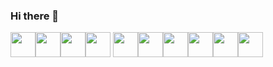 ### Hi there 👋

<!--
<link rel="stylesheet" href="https://cdn.jsdelivr.net/gh/devicons/devicon@v2.14.0/devicon.min.css">

**dialloflatno/dialloflatno** is a ✨ _special_ ✨ repository because its `README.md` (this file) appears on your GitHub profile.

Here are some ideas to get you started:

- 🔭 I’m currently working on ...
- 🌱 I’m currently learning ...
- 👯 I’m looking to collaborate on ...
- 🤔 I’m looking for help with ...
- 💬 Ask me about ...
- 📫 How to reach me: ...
- 😄 Pronouns: ...
- ⚡ Fun fact: ...
-->

<img src="https://cdn.jsdelivr.net/gh/devicons/devicon/icons/figma/figma-original.svg"  height='40' /><img src="https://cdn.jsdelivr.net/gh/devicons/devicon/icons/nodejs/nodejs-plain-wordmark.svg" height='40'/><img src="https://cdn.jsdelivr.net/gh/devicons/devicon/icons/css3/css3-plain.svg" height ='40'/><img src="https://cdn.jsdelivr.net/gh/devicons/devicon/icons/ruby/ruby-plain-wordmark.svg" height ='40'/>
<img src="https://cdn.jsdelivr.net/gh/devicons/devicon/icons/javascript/javascript-plain.svg" height ='40' /><img src="https://cdn.jsdelivr.net/gh/devicons/devicon/icons/photoshop/photoshop-line.svg"  height='40' /><img src="https://cdn.jsdelivr.net/gh/devicons/devicon/icons/postgresql/postgresql-original.svg" height='40' /><img src="https://cdn.jsdelivr.net/gh/devicons/devicon/icons/vscode/vscode-plain.svg" height='40' /><img src="https://cdn.jsdelivr.net/gh/devicons/devicon/icons/illustrator/illustrator-line.svg"  height='40'/><img src="https://cdn.jsdelivr.net/gh/devicons/devicon/icons/html5/html5-plain.svg" height='40'/>









